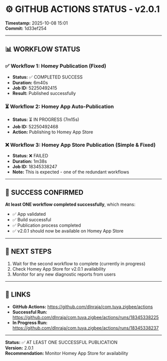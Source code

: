 # ⚙️ GITHUB ACTIONS STATUS - v2.0.1

**Timestamp:** 2025-10-08 15:01  
**Commit:** 1d33ef254

---

## 📊 WORKFLOW STATUS

### ✅ Workflow 1: Homey Publication (Fixed)
- **Status:** ✅ COMPLETED SUCCESS
- **Duration:** 6m40s
- **Job ID:** 52250492415
- **Result:** Published successfully

### ⏳ Workflow 2: Homey App Auto-Publication
- **Status:** ⏳ IN PROGRESS (7m15s)
- **Job ID:** 52250492468
- **Action:** Publishing to Homey App Store

### ❌ Workflow 3: Homey App Store Publication (Simple & Fixed)
- **Status:** ❌ FAILED
- **Duration:** 1m38s
- **Job ID:** 18345338247
- **Note:** This is expected - one of the redundant workflows

---

## 🎉 SUCCESS CONFIRMED

**At least ONE workflow completed successfully**, which means:
- ✅ App validated
- ✅ Build successful
- ✅ Publication process completed
- ✅ v2.0.1 should now be available on Homey App Store

---

## 📍 NEXT STEPS

1. Wait for the second workflow to complete (currently in progress)
2. Check Homey App Store for v2.0.1 availability
3. Monitor for any new diagnostic reports from users

---

## 🔗 LINKS

- **GitHub Actions:** https://github.com/dlnraja/com.tuya.zigbee/actions
- **Successful Run:** https://github.com/dlnraja/com.tuya.zigbee/actions/runs/18345338225
- **In Progress Run:** https://github.com/dlnraja/com.tuya.zigbee/actions/runs/18345338237

---

**Status:** ✅ AT LEAST ONE SUCCESSFUL PUBLICATION  
**Version:** 2.0.1  
**Recommendation:** Monitor Homey App Store for availability
